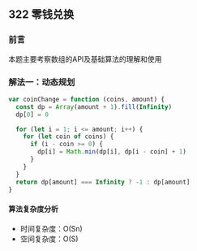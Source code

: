 ## 322 零钱兑换

### 前言
本题主要考察数组的API及基础算法的理解和使用


### 解法一：动态规划


```js
var coinChange = function (coins, amount) {
  const dp = Array(amount + 1).fill(Infinity)
  dp[0] = 0

  for (let i = 1; i <= amount; i++) {
    for (let coin of coins) {
      if (i - coin >= 0) {
        dp[i] = Math.min(dp[i], dp[i - coin] + 1)
      }
    }
  }
  return dp[amount] === Infinity ? -1 : dp[amount]
}
```

#### 算法复杂度分析
- 时间复杂度：O(Sn)
- 空间复杂度：O(S) 
&nbsp;
    